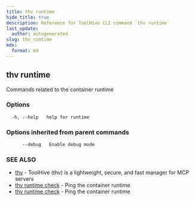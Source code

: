 ```yaml
---
title: thv runtime
hide_title: true
description: Reference for ToolHive CLI command `thv runtime`
last_update:
  author: autogenerated
slug: thv_runtime
mdx:
  format: md
---
```


## thv runtime

Commands related to the container runtime

### Options

```
  -h, --help   help for runtime
```

### Options inherited from parent commands

```
      --debug   Enable debug mode
```

### SEE ALSO

* [thv](thv.md)	 - ToolHive (thv) is a lightweight, secure, and fast manager for MCP servers
* [thv runtime check](thv_runtime_check.md)	 - Ping the container runtime
* [thv runtime check](thv_runtime_check.md)	 - Ping the container runtime

